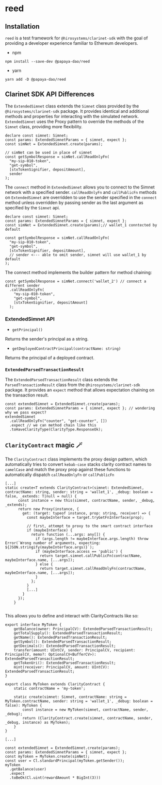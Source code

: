# reed
## Installation
`reed` is a test framework for `@hirosystems/clarinet-sdk` with the goal of providing a developer experience familiar to Ethereum developers.
- npm
```
npm install --save-dev @papaya-dao/reed
```
- yarn
```
yarn add -D @papaya-dao/reed
```
## Clarinet SDK API Differences

The `ExtendedSimnet` class extends the `Simnet` class provided by the `@hirosystems/clarinet-sdk` package. It provides identical and additional methods and properties for interacting with the simulated network. `ExtendedSimnet` uses the Proxy pattern to override the methods of the `Simnet` class, providing more flexibility.

```
declare const simnet: Simnet;
const params: ExtendedSimnetParams = { simnet, expect };
const simNet = ExtendedSimnet.create(params);

// simNet can be used in place of simnet
const getSymbolResponse = simNet.callReadOnlyFn(
  "my-sip-010-token",
  "get-symbol",
  [stxTokenSignifier, depositAmount],
  sender
);
```

The `connect` method in `ExtendedSimnet` allows you to connect to the Simnet network with a specified sender. `callReadOnlyFn` and `callPublicFn` methods on `ExtendedSimnet` are overridden to use the sender specified in the `connect` method unless overridden by passing sender as the last argument as specified by the `Simnet` api.

```
declare const simnet: Simnet;
const params: ExtendedSimnetParams = { simnet, expect }; 
const simNet = ExtendedSimnet.create(params);// wallet_1 conntected by default

const getSymbolResponse = simNet.callReadOnlyFn(
  "my-sip-010-token",
  "get-symbol",
  [stxTokenSignifier, depositAmount],
  // sender <--- able to omit sender, simnet will use wallet_1 by default
);
```
The connect method implements the builder pattern for method chaining:
```
const getSymbolResponse = simNet.connect('wallet_2') // connect a different sender
  .callReadOnlyFn(
    "my-sip-010-token",
    "get-symbol",
    [stxTokenSignifier, depositAmount]
  );
```

### ExtendedSimnet API

- `getPrincipal()`

Returns the sender's principal as a string.

- `getDeployedContractPrincipal(contractName: string)`

Returns the principal of a deployed contract.

### `ExtendedParsedTransactionResult`
The `ExtendedParsedTransactionResult` class extends the `ParsedTransactionResult` class from the `@hirosystems/clarinet-sdk` package. It provides an `expect` method that allows expectation chaining on the transaction result.

```
const extendedSimnet = ExtendedSimnet.create(params);
const params: ExtendedSimnetParams = { simnet, expect }; // wondering why we pass expect?
extendedSimnet
  .callReadOnlyFn("counter", "get-counter", [])
  .expect // we can method chain like this
  .toHaveClarityType(ClarityType.ResponseOk);
```

## `ClarityContract` magic 🪄 

The `ClarityContract` class implements the proxy design pattern, which automatically tries to convert `kebab-case` stacks clarity contract names to `camelCase` and match the proxy prop against these functions to automatically dispatch `callReadOnlyFn` or `callPublicFn`

```
[...]
static create<T extends ClarityContract>(simnet: ExtendedSimnet, contractName: string, sender: string = 'wallet_1', _debug: boolean = false, _extends: T|null = null) {
      const instance = new this(simnet, contractName, sender, _debug, _extends);
      return new Proxy(instance, {
        get: (target: typeof instance, prop: string, receiver) => {
          const maybeInterface = target.tryGetFnInterface(prop);

          // first, attempt to proxy to the smart contract interface
          if (maybeInterface) {
            return function (...args: any[]) {
              if (args.length != maybeInterface.args.length) throw Error(`Wrong number of arguments, expecting: ${JSON.stringify(maybeInterface.args)}`);
              if (maybeInterface.access == 'public') {
                return target.simnet.callPublicFn(contractName, maybeInterface.name, [...args]);
              } else {
                return target.simnet.callReadOnlyFn(contractName, maybeInterface.name, [...args]);
              }
            };
          }
          [...]
        }
      });
    }


```

This allows you to define and interact with ClarityContracts like so:
```
export interface MyToken {
    getBalance(owner: PrincipalCV): ExtendedParsedTransactionResult;
    getTotalSupply(): ExtendedParsedTransactionResult;
    getName(): ExtendedParsedTransactionResult;
    getSymbol(): ExtendedParsedTransactionResult;
    getDecimals(): ExtendedParsedTransactionResult;
    transfer(amount: UIntCV, sender: PrincipalCV, recipient: PrincipalCV, memo?: OptionalCV<BufferCV>): ExtendedParsedTransactionResult;
    getTokenUri(): ExtendedParsedTransactionResult;
    mint(receiver: PrincipalCV, amount: UIntCV): ExtendedParsedTransactionResult;
}

export class MyToken extends ClarityContract {
    static contractName = 'my-token';

    static create(simnet: Simnet, contractName: string = MyToken.contractName, sender: string = 'wallet_1', _debug: boolean = false): MyToken {
        const instance = new MyToken(simnet, contractName, sender, _debug);
        return (ClarityContract.create(simnet, contractName, sender, _debug, instance) as MyToken);
    }
}

[...]

const extendedSimnet = ExtendedSimnet.create(params);
const params: ExtendedSimnetParams = { simnet, expect };
const myToken = MyToken.create(simNet);
const user = Cl.standardPrincipal(myToken.getSender());
myToken
  .getBalance(user)
  .expect
  .toBeOk(Cl.uint(rewardAmount * BigInt(3)))
```
